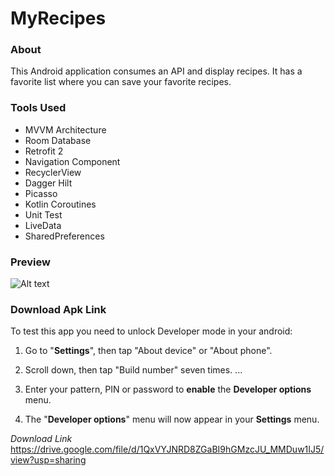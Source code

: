 # MyRecipes 

### About

This Android application consumes an API and display recipes. It has a favorite list where you can save your favorite recipes.  

### Tools Used

- MVVM Architecture
- Room Database
- Retrofit 2
- Navigation Component
- RecyclerView
- Dagger Hilt
- Picasso
- Kotlin Coroutines
- Unit Test
- LiveData
- SharedPreferences

### Preview

 ![ Alt text](https://github.com/Dannestulla/AndroidStudioProjects/blob/main/MinhasReceitas/gifmyrecipes.gif)

### Download Apk Link 

To test this app you need to unlock Developer mode in your android:

1. Go to "**Settings**", then tap "About device" or "About phone".

2. Scroll down, then tap "Build number" seven times. ...

3. Enter your pattern, PIN or password to **enable** the **Developer options** menu.

4. The "**Developer options**" menu will now appear in your **Settings** menu.

   

*Download Link*
https://drive.google.com/file/d/1QxVYJNRD8ZGaBI9hGMzcJU_MMDuw1IJ5/view?usp=sharing
